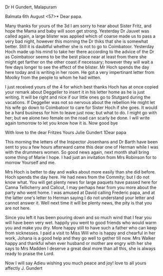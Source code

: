 Dr H Gundert, Malapuram

 Balmata 6th August <57>*
Dear papa.

Many thanks for yours of the 3d I am sorry to hear about Sister Fritz, and hope the Mama and baby will soon get strong. Yesterday Dr Jauvet was called again, a large blister was applied which of coarse made us to pass a very bad night, however this morning the Dr thiks that she is somewhat better. Still it is daubtful whether she is not to go to Coimbatoor. Yesterday Hoch made up his mind to take her there according to the advice of the Dr as Coimbatoor seems to be the best place near at least from there she might get farther on the other coast if necessary; however they will wait a few days longer to see the effect of the blister. Mr Hoch spends the day here today and is writing in her room. He got a very impertinant letter from Moolky from the people to whom he had witten.

I just received yours of the 4 for which best thanks Hoch has at once copied your remark about Deggeller to insert it in his letter home as he is just writing. It will be right and nice if our little ones go to Stutgard during the vacations. If Deggeller was not so nervous about the rebellion He might let his wife go down to Coimbatoor to care for Sister Hoch if she goes. It would be a hard business for him to leave just now; but what to do. I might go with her; but we alone two female on the road can scarly be done. I will write again tomorrow to let you know how it is. 
Now good bye

 With love to the dear Fritzes
 Yours Julie Gundert
1Dear papa

This morning the letters of the Inspector Josenhans and Dr Barth have been sent to you a few hours afterward came this dear one of Herman while I was with the drummers women. So good news again, next month shall bring some thing of Marie I hope. I had just an invitation from Mrs Robinson for to morrow Yourself and me.

Mrs Hoch is better to day and walks about more easily than she did before. Hoch spends the day here. He had news from the Commity; but I do not know what. You will get plenty news for large paquets have passed here for Canna Tellicherry and Calicut, I may perhaps hear from you more about the party who went home. I was amused at David calling Frederic papa, and at the latter one's letter to Herman saying I do not understand your letter and cannot answer it. Well next time it will be plenty news, the pity is that you are not here.

Since you left it has been pouring down and so much wind that I fear you will have been very wet. happily you went to good friends who would warm you and make you dry. More happy still to have such a father who can keep from sicknesses. I paid a visit to Miss Will who is happy and chearful in her work, Johana is a good help and they go well to gether till now. Mrs Walker happy and thankful when ever husband or mother are engry with her she says to Mrs Madden I deserve a great deal more than all this, she is always ready to praise the Lord.

Now I will say Adieu wishing you much peace and joy! love to all  yours affectly
 J. Gundert

